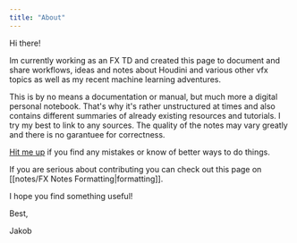 ```yaml
---
title: "About"
---
```


Hi there!

Im currently working as an FX TD and created this page to document and share workflows, ideas and notes about Houdini and various other vfx topics as well as my recent machine learning adventures. 

This is by no means a documentation or manual, but much more a digital personal notebook. That's why it's rather unstructured at times and also contains different summaries of already existing resources and tutorials. I try my best to link to any sources. The quality of the notes may vary greatly and there is no garantuee for correctness.

[Hit me up](https://twitter.com/jakobrin) if you find any mistakes or know of better ways to do things.

If you are serious about contributing you can check out this page on [[notes/FX Notes Formatting|formatting]].

I hope you find something useful!

Best,

Jakob
